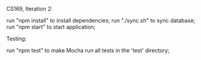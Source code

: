 CS169, Iteration 2:

run "npm install" to install dependencies;
run "./sync.sh" to sync database;
run "npm start" to start application;

Testing:

run "npm test" to make Mocha run all tests in the 'test' directory;
